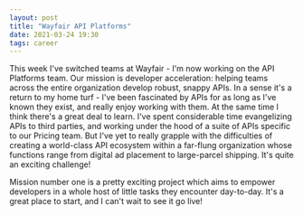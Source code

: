 ```yaml
---
layout: post
title: "Wayfair API Platforms"
date: 2021-03-24 19:30
tags: career
---
```


This week I've switched teams at Wayfair - I'm now working on the API Platforms team. Our mission is developer acceleration: helping teams across the entire organization develop robust, snappy APIs. In a sense it's a return to my home turf - I've been fascinated by APIs for as long as I've known they exist, and really enjoy working with them. At the same time I think there's a great deal to learn. I've spent considerable time evangelizing APIs to third parties, and working under the hood of a suite of APIs specific to our Pricing team. But I've yet to really grapple with the difficulties of creating a world-class API ecosystem within a far-flung organization whose functions range from digital ad placement to large-parcel shipping. It's quite an exciting challenge!

Mission number one is a pretty exciting project which aims to empower developers in a whole host of little tasks they encounter day-to-day. It's a great place to start, and I can't wait to see it go live!